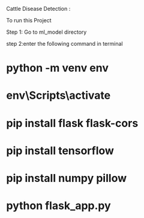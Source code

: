 Cattle Disease Detection :

To run this Project 

Step 1: Go to ml_model directory

step 2:enter the following command in terminal

# python -m venv env
# env\Scripts\activate
# pip install flask flask-cors
# pip install tensorflow
# pip install numpy pillow
# python flask_app.py
